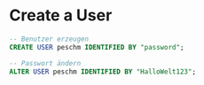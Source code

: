 # Create a User

```sql
-- Benutzer erzeugen
CREATE USER peschm IDENTIFIED BY "password";

-- Passwort ändern
ALTER USER peschm IDENTIFIED BY "HalloWelt123";


```
